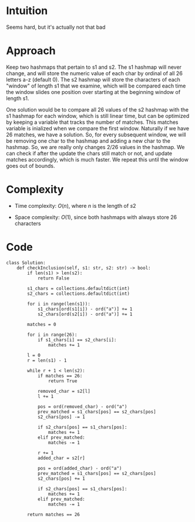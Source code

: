 # Intuition
Seems hard, but it's actually not that bad

# Approach
Keep two hashmaps that pertain to s1 and s2. The s1 hashmap will never change, and will store the numeric value of each char by ordinal of all 26 letters a-z (default 0). The s2 hashmap will store the characters of each "window" of length s1 that we examine, which will be compared each time the window slides one position over starting at the beginning window of length s1. 

One solution would be to compare all 26 values of the s2 hashmap with the s1 hashmap for each window, which is still linear time, but can be optimized by keeping a variable that tracks the number of matches. This matches variable is inialized when we compare the first window. Naturally if we have 26 matches, we have a solution. So, for every subsequent window, we will be removing one char to the hashmap and adding a new char to the hashmap. So, we are really only changes 2/26 values in the hashmap. We can check if after the update the chars still match or not, and update matches accordingly, which is much faster. We repeat this until the window goes out of bounds.

# Complexity
- Time complexity: $O(n)$, where $n$ is the length of $s2$
<!-- Add your time complexity here, e.g. $$O(n)$$ -->

- Space complexity: $O(1)$, since both hashmaps with always store 26 characters
<!-- Add your space complexity here, e.g. $$O(n)$$ -->

# Code
```python3
class Solution:
    def checkInclusion(self, s1: str, s2: str) -> bool:
        if len(s1) > len(s2):
            return False

        s1_chars = collections.defaultdict(int)
        s2_chars = collections.defaultdict(int)

        for i in range(len(s1)):
            s1_chars[ord(s1[i]) - ord("a")] += 1
            s2_chars[ord(s2[i]) - ord("a")] += 1

        matches = 0

        for i in range(26):
            if s1_chars[i] == s2_chars[i]:
                matches += 1

        l = 0
        r = len(s1) - 1

        while r + 1 < len(s2):
            if matches == 26:
                return True
        
            removed_char = s2[l]
            l += 1

            pos = ord(removed_char) - ord("a")
            prev_matched = s1_chars[pos] == s2_chars[pos]
            s2_chars[pos] -= 1

            if s2_chars[pos] == s1_chars[pos]:
                matches += 1
            elif prev_matched:
                matches -= 1

            r += 1
            added_char = s2[r]

            pos = ord(added_char) - ord("a")
            prev_matched = s1_chars[pos] == s2_chars[pos]
            s2_chars[pos] += 1

            if s2_chars[pos] == s1_chars[pos]:
                matches += 1
            elif prev_matched:
                matches -= 1
        
        return matches == 26
```
